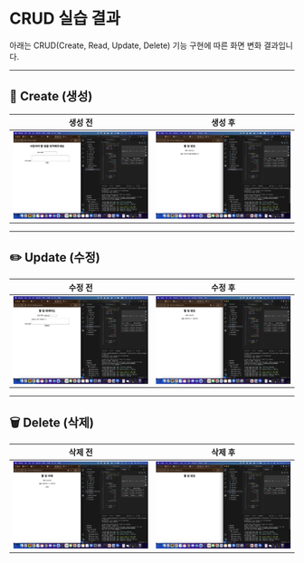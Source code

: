 # CRUD 실습 결과

아래는 CRUD(Create, Read, Update, Delete) 기능 구현에 따른 화면 변화 결과입니다.

---

## 📌 Create (생성)

| 생성 전 | 생성 후 |
|---------|----------|
| ![Create Before](결과확인/create_before.png) | ![Create After](결과확인/create_after.png) |

---

## ✏️ Update (수정)

| 수정 전 | 수정 후 |
|---------|----------|
| ![Update Before](결과확인/update_before.png) | ![Update After](결과확인/update_after.png) |

---

## 🗑️ Delete (삭제)

| 삭제 전 | 삭제 후 |
|---------|----------|
| ![Delete Before](결과확인/delete_before.png) | ![Delete After](결과확인/delete_after.png) |
